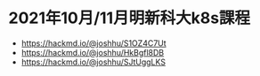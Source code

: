 # 2021年10月/11月明新科大k8s課程
* https://hackmd.io/@joshhu/S1OZ4C7Ut
* https://hackmd.io/@joshhu/HkBgfl8DB
* https://hackmd.io/@joshhu/SJtUggLKS
